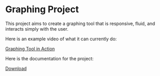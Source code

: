 # Graphing Project
This project aims to create a graphing tool that is responsive, fluid, and interacts simply with the user.

Here is an example video of what it can currently do:

<a href="http://htmlpreview.github.io/?https://github.com/Leafy1201/graphing/blob/master/html/video.html" target="_blank">Graphing Tool in Action</a>


Here is the documentation for the project:

<a href="https://github.com/Leafy1201/graphing/raw/master/doc/main.pdf">Download</a>

